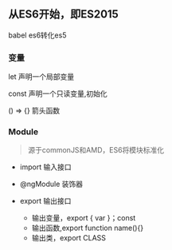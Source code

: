 ## 从ES6开始，即ES2015

babel es6转化es5

### 变量

let 声明一个局部变量

const 声明一个只读变量,初始化

() => {} 箭头函数

### Module

> 源于commonJS和AMD，ES6将模块标准化

* import 输入接口

* @ngModule 装饰器

* export 输出接口
  
   * 输出变量，export { var }；const
   * 输出函数,export function name(){}
   * 输出类，export CLASS
